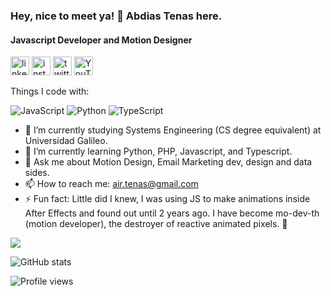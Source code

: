 ### Hey, nice to meet ya! 👋 Abdias Tenas here.
#### Javascript Developer and Motion Designer

[<img src='https://raw.githubusercontent.com/Rush/Font-Awesome-SVG-PNG/master/white/svg/linkedin-square.svg' alt='linkedin' height='30'>](https://www.linkedin.com/in/abdiastenas/) [<img src='https://raw.githubusercontent.com/Rush/Font-Awesome-SVG-PNG/master/white/svg/instagram.svg' alt='instagram' height='30' filter='white'>](https://www.instagram.com/abdiastenas/)  [<img src='https://raw.githubusercontent.com/Rush/Font-Awesome-SVG-PNG/master/white/svg/twitter-square.svg' alt='twitter' height='30'>](https://twitter.com/abdias_tenas)  [<img src='https://raw.githubusercontent.com/Rush/Font-Awesome-SVG-PNG/master/white/svg/youtube-play.svg' alt='YouTube' height='30'>](https://www.youtube.com/channel/UCbiq0I1QS2Sr_bkQcbwviuQ)  


Things I code with:
<p>
  <img alt="JavaScript" src='https://img.shields.io/badge/-Javascript-f7e018?style=flat-square&logo=javascript&logoColor=black' />
  <img alt="Python" src='https://img.shields.io/badge/Python-grey?style=flat-square&logo=python&logoColor=yellow&color=blue' />
  <img alt="TypeScript" src="https://img.shields.io/badge/-TypeScript-007ACC?style=flat-square&logo=typescript&logoColor=white" />
</p>

- 🔭 I’m currently studying Systems Engineering (CS degree equivalent) at Universidad Galileo.
- 🌱 I’m currently learning Python, PHP, Javascript, and Typescript. 
- 💬 Ask me about Motion Design, Email Marketing dev, design and data sides. 
- 📫 How to reach me: air.tenas@gmail.com 
- ⚡ Fun fact: Little did I knew, I was using JS to make animations inside After Effects and found out until 2 years ago. I have become mo-dev-th (motion developer), the destroyer of reactive animated pixels. 🤠 


<img src="https://github-readme-stats.vercel.app/api/top-langs/?username=anuraghazra&layout=compact&show_icons=true" />
<!-- (https://github.com/abdiastenas/github-readme-stats) -->

![GitHub stats](https://github-readme-stats.vercel.app/api?username=abdiastenas&show_icons=true&hide=contribs,prs&cache_seconds=86400&theme=github_dark)  

<!-- ![GitHub Activity Graph](https://activity-graph.herokuapp.com/graph?username=abdiastenas)   -->

<!-- ![GitHub metrics](https://metrics.lecoq.io/abdiastenas) -->

![Profile views](https://gpvc.arturio.dev/abdiastenas)  
